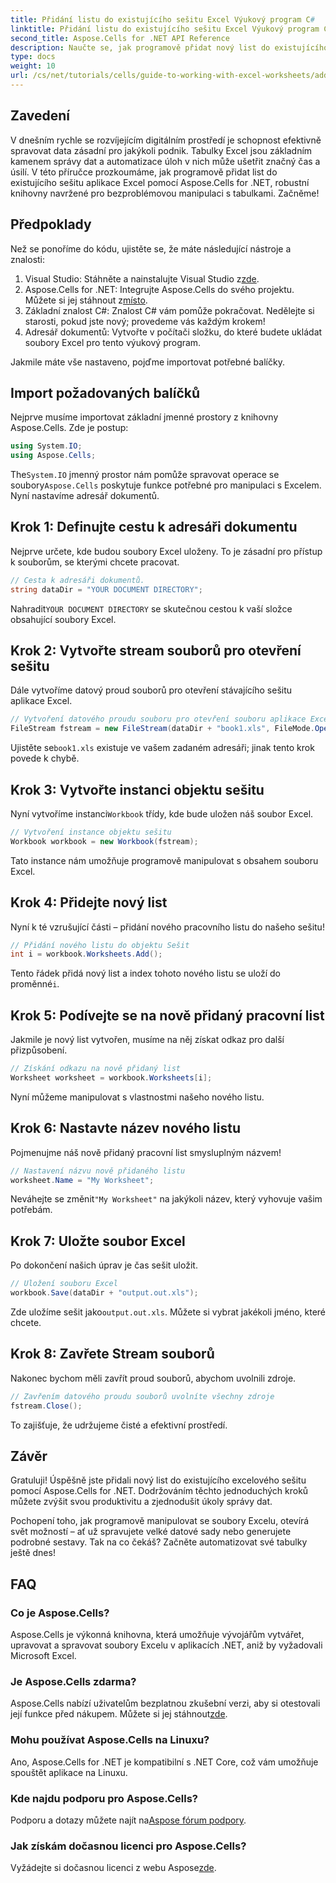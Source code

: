 ```yaml
---
title: Přidání listu do existujícího sešitu Excel Výukový program C#
linktitle: Přidání listu do existujícího sešitu Excel Výukový program C#
second_title: Aspose.Cells for .NET API Reference
description: Naučte se, jak programově přidat nový list do existujícího sešitu aplikace Excel pomocí Aspose.Cells for .NET. Tento podrobný průvodce se zabývá ukládáním upraveného sešitu, což usnadňuje vývojářům.
type: docs
weight: 10
url: /cs/net/tutorials/cells/guide-to-working-with-excel-worksheets/adding-worksheet-to-existing-excel-workbook-csharp-tutorial/
---
```

## Zavedení

V dnešním rychle se rozvíjejícím digitálním prostředí je schopnost efektivně spravovat data zásadní pro jakýkoli podnik. Tabulky Excel jsou základním kamenem správy dat a automatizace úloh v nich může ušetřit značný čas a úsilí. V této příručce prozkoumáme, jak programově přidat list do existujícího sešitu aplikace Excel pomocí Aspose.Cells for .NET, robustní knihovny navržené pro bezproblémovou manipulaci s tabulkami. Začněme!

## Předpoklady

Než se ponoříme do kódu, ujistěte se, že máte následující nástroje a znalosti:

1.  Visual Studio: Stáhněte a nainstalujte Visual Studio z[zde](https://visualstudio.microsoft.com/vs/).
2. Aspose.Cells for .NET: Integrujte Aspose.Cells do svého projektu. Můžete si jej stáhnout z[místo](https://releases.aspose.com/cells/net/).
3. Základní znalost C#: Znalost C# vám pomůže pokračovat. Nedělejte si starosti, pokud jste nový; provedeme vás každým krokem!
4. Adresář dokumentů: Vytvořte v počítači složku, do které budete ukládat soubory Excel pro tento výukový program.

Jakmile máte vše nastaveno, pojďme importovat potřebné balíčky.

## Import požadovaných balíčků

Nejprve musíme importovat základní jmenné prostory z knihovny Aspose.Cells. Zde je postup:

```csharp
using System.IO;
using Aspose.Cells;
```

 The`System.IO` jmenný prostor nám pomůže spravovat operace se soubory`Aspose.Cells` poskytuje funkce potřebné pro manipulaci s Excelem. Nyní nastavíme adresář dokumentů.

## Krok 1: Definujte cestu k adresáři dokumentu

Nejprve určete, kde budou soubory Excel uloženy. To je zásadní pro přístup k souborům, se kterými chcete pracovat.

```csharp
// Cesta k adresáři dokumentů.
string dataDir = "YOUR DOCUMENT DIRECTORY";
```

 Nahradit`YOUR DOCUMENT DIRECTORY` se skutečnou cestou k vaší složce obsahující soubory Excel.

## Krok 2: Vytvořte stream souborů pro otevření sešitu

Dále vytvoříme datový proud souborů pro otevření stávajícího sešitu aplikace Excel.

```csharp
// Vytvoření datového proudu souboru pro otevření souboru aplikace Excel
FileStream fstream = new FileStream(dataDir + "book1.xls", FileMode.Open);
```

 Ujistěte se`book1.xls` existuje ve vašem zadaném adresáři; jinak tento krok povede k chybě.

## Krok 3: Vytvořte instanci objektu sešitu

 Nyní vytvoříme instanci`Workbook` třídy, kde bude uložen náš soubor Excel.

```csharp
// Vytvoření instance objektu sešitu
Workbook workbook = new Workbook(fstream);
```

Tato instance nám umožňuje programově manipulovat s obsahem souboru Excel.

## Krok 4: Přidejte nový list

Nyní k té vzrušující části – přidání nového pracovního listu do našeho sešitu!

```csharp
// Přidání nového listu do objektu Sešit
int i = workbook.Worksheets.Add();
```

 Tento řádek přidá nový list a index tohoto nového listu se uloží do proměnné`i`.

## Krok 5: Podívejte se na nově přidaný pracovní list

Jakmile je nový list vytvořen, musíme na něj získat odkaz pro další přizpůsobení.

```csharp
// Získání odkazu na nově přidaný list
Worksheet worksheet = workbook.Worksheets[i];
```

Nyní můžeme manipulovat s vlastnostmi našeho nového listu.

## Krok 6: Nastavte název nového listu

Pojmenujme náš nově přidaný pracovní list smysluplným názvem!

```csharp
// Nastavení názvu nově přidaného listu
worksheet.Name = "My Worksheet";
```

 Neváhejte se změnit`"My Worksheet"` na jakýkoli název, který vyhovuje vašim potřebám.

## Krok 7: Uložte soubor Excel

Po dokončení našich úprav je čas sešit uložit.

```csharp
// Uložení souboru Excel
workbook.Save(dataDir + "output.out.xls");
```

 Zde uložíme sešit jako`output.out.xls`. Můžete si vybrat jakékoli jméno, které chcete.

## Krok 8: Zavřete Stream souborů

Nakonec bychom měli zavřít proud souborů, abychom uvolnili zdroje.

```csharp
// Zavřením datového proudu souborů uvolníte všechny zdroje
fstream.Close();
```

To zajišťuje, že udržujeme čisté a efektivní prostředí.

## Závěr

Gratuluji! Úspěšně jste přidali nový list do existujícího excelového sešitu pomocí Aspose.Cells for .NET. Dodržováním těchto jednoduchých kroků můžete zvýšit svou produktivitu a zjednodušit úkoly správy dat. 

Pochopení toho, jak programově manipulovat se soubory Excelu, otevírá svět možností – ať už spravujete velké datové sady nebo generujete podrobné sestavy. Tak na co čekáš? Začněte automatizovat své tabulky ještě dnes!

## FAQ

### Co je Aspose.Cells?
Aspose.Cells je výkonná knihovna, která umožňuje vývojářům vytvářet, upravovat a spravovat soubory Excelu v aplikacích .NET, aniž by vyžadovali Microsoft Excel.

### Je Aspose.Cells zdarma?
 Aspose.Cells nabízí uživatelům bezplatnou zkušební verzi, aby si otestovali její funkce před nákupem. Můžete si jej stáhnout[zde](https://releases.aspose.com/cells/net/).

### Mohu používat Aspose.Cells na Linuxu?
Ano, Aspose.Cells for .NET je kompatibilní s .NET Core, což vám umožňuje spouštět aplikace na Linuxu.

### Kde najdu podporu pro Aspose.Cells?
 Podporu a dotazy můžete najít na[Aspose fórum podpory](https://forum.aspose.com/c/cells/9).

### Jak získám dočasnou licenci pro Aspose.Cells?
 Vyžádejte si dočasnou licenci z webu Aspose[zde](https://purchase.conholdate.com/temporary-license/).